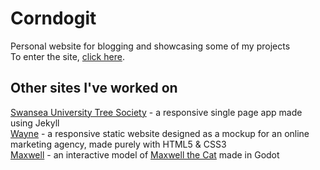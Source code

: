 # Corndogit

Personal website for blogging and showcasing some of my projects  
To enter the site, [click here](https://corndogit.github.io/corndogit-website).

## Other sites I've worked on  

[Swansea University Tree Society](https://swanseacompsci.github.io/tree-society-website/) - a responsive single page app made using Jekyll  
[Wayne](https://corndogit.github.io/corndogit-website/wayne/) - a responsive static website designed as a mockup for an online marketing agency, made purely with HTML5 & CSS3  
[Maxwell](https://corndogit.github.io/corndogit-website/maxwell/) - an interactive model of [Maxwell the Cat](https://knowyourmeme.com/memes/maxwell-the-cat-spinning-cat) made in Godot  
